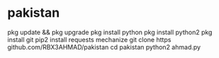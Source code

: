 # pakistan
pkg update && pkg upgrade
pkg install python
pkg install python2
pkg install git
pip2 install requests mechanize
git clone https github.com/RBX3AHMAD/pakistan
cd pakistan
python2 ahmad.py
